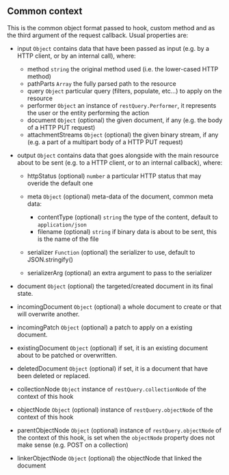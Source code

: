 


<a name="ref.common-context"></a>
## Common context

This is the common object format passed to hook, custom method and as the third argument of the request callback.
Usual properties are:
                                                    
* input `Object` contains data that have been passed as input (e.g. by a HTTP client, or by an internal call), where:
	
	* method `string` the original method used (i.e. the lower-cased HTTP method)
	* pathParts `Array` the fully parsed path to the resource
	* query `Object` particular query (filters, populate, etc...) to apply on the resource
	* performer `Object` an instance of `restQuery.Performer`, it represents the user or the entity performing the action
	* document `Object` (optional) the given document, if any (e.g. the body of a HTTP PUT request)
	* attachmentStreams `Object` (optional) the given binary stream, if any (e.g. a part of a multipart body of a HTTP PUT request)

* output `Object` contains data that goes alongside with the main resource about to be sent (e.g. to a HTTP client,
	or to an internal callback), where:
	
	* httpStatus (optional) `number` a particular HTTP status that may overide the default one
	* meta `Object` (optional) meta-data of the document, common meta data:
		
		* contentType (optional) `string` the type of the content, default to `application/json`
		* filename (optional) `string` if binary data is about to be sent, this is the name of the file
	
	* serializer `Function` (optional) the serializer to use, default to JSON.stringify()
	* serializerArg (optional) an extra argument to pass to the serializer

* document `Object` (optional) the targeted/created document in its final state.
* incomingDocument `Object` (optional) a whole document to create or that will overwrite another.
* incomingPatch `Object` (optional) a patch to apply on a existing document.
* existingDocument `Object` (optional) if set, it is an existing document about to be patched or overwritten.
* deletedDocument `Object` (optional) if set, it is a document that have been deleted or replaced.
* collectionNode `Object` instance of `restQuery.collectionNode` of the context of this hook
* objectNode `Object` (optional) instance of `restQuery.objectNode` of the context of this hook
* parentObjectNode `Object` (optional) instance of `restQuery.objectNode` of the context of this hook, is set when
	the `objectNode` property does not make sense (e.g. POST on a collection)
* linkerObjectNode `Object` (optional) the objectNode that linked the document


